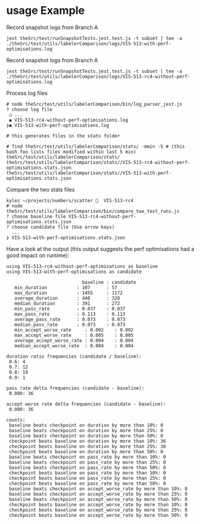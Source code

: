 # usage Example

Record snapshot logs from Branch A

    jest theSrc/test/runSnapshotTests.jest.test.js -t subset | tee -a ./theSrc/test/utils/labelerComparison/logs/VIS-513-with-perf-optimisations.log
    
Record snapshot logs from Branch A    

    jest theSrc/test/runSnapshotTests.jest.test.js -t subset | tee -a ./theSrc/test/utils/labelerComparison/logs/VIS-513-rc4-without-perf-optimisations.log
    
Process log files

    # node theSrc/test/utils/labelerComparison/bin/log_parser_jest.js 
    ? choose log file 
     ◯ ...
     ◉ VIS-513-rc4-without-perf-optimisations.log
    ❯◉ VIS-513-with-perf-optimisations.log

    # this generates files in the stats folder
    
    # find theSrc/test/utils/labelerComparison/stats/ -mmin -5 # (this bash foo lists files modified within last 5 min)
    theSrc/test/utils/labelerComparison/stats/
    theSrc/test/utils/labelerComparison/stats//VIS-513-rc4-without-perf-optimisations.stats.json
    theSrc/test/utils/labelerComparison/stats//VIS-513-with-perf-optimisations.stats.json
    
Compare the two stats files
    
    kylez ~/projects/numbers/scatter 🌿  VIS-513-rc4
    # node theSrc/test/utils/labelerComparison/bin/compare_two_test_runs.js 
    ? choose baseline file VIS-513-rc4-without-perf-optimisations.stats.json
    ? choose candidate file (Use arrow keys)
      ... 
    ❯ VIS-513-with-perf-optimisations.stats.json
    
Have a look at the output (this output suggests the perf optimisations had a good impact on runtime):
    
    using VIS-513-rc4-without-perf-optimisations as baseline
    using VIS-513-with-perf-optimisations as candidate
    
                                baseline : candidate
       min_duration           : 107      : 57       
       max_duration           : 1455     : 1172     
       average_duration       : 448      : 320      
       median_duration        : 391      : 272      
       min_pass_rate          : 0.037    : 0.037    
       max_pass_rate          : 0.113    : 0.113    
       average_pass_rate      : 0.073    : 0.073    
       median_pass_rate       : 0.073    : 0.073    
       min_accept_worse_rate     : 0.002    : 0.002    
       max_accept_worse_rate     : 0.005    : 0.005    
       average_accept_worse_rate : 0.004    : 0.004    
       median_accept_worse_rate  : 0.004    : 0.004   
      
    duration ratio frequencies (candidate / baseline):
     0.6: 4
     0.7: 12
     0.8: 19
     0.9: 1
    
    pass rate delta frequencies (candidate - baseline):
     0.000: 36
    
    accept worse rate delta frequencies (candidate - baseline):
     0.000: 36
    
    counts:
     baseline beats checkpoint on duration by more than 10%: 0
     baseline beats checkpoint on duration by more than 25%: 0
     baseline beats checkpoint on duration by more than 50%: 0
     checkpoint beats baseline on duration by more than 10%: 36
     checkpoint beats baseline on duration by more than 25%: 30
     checkpoint beats baseline on duration by more than 50%: 0
     baseline beats checkpoint on pass_rate by more than 10%: 0
     baseline beats checkpoint on pass_rate by more than 25%: 0
     baseline beats checkpoint on pass_rate by more than 50%: 0
     checkpoint beats baseline on pass_rate by more than 10%: 0
     checkpoint beats baseline on pass_rate by more than 25%: 0
     checkpoint beats baseline on pass_rate by more than 50%: 0
     baseline beats checkpoint on accept_worse_rate by more than 10%: 0
     baseline beats checkpoint on accept_worse_rate by more than 25%: 0
     baseline beats checkpoint on accept_worse_rate by more than 50%: 0
     checkpoint beats baseline on accept_worse_rate by more than 10%: 0
     checkpoint beats baseline on accept_worse_rate by more than 25%: 0
     checkpoint beats baseline on accept_worse_rate by more than 50%: 0     
    

    
        
